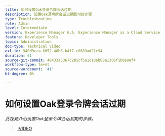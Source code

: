 ```yaml
---
title: 如何设置Oak登录令牌会话过期
description: 设置Oak源令牌会话过期超时的步骤
type: Troubleshooting
role: Admin
level: Intermediate
version: Experience Manager 6.5, Experience Manager as a Cloud Service
feature: Developer Tools
topic: Administration
doc-type: Technical Video
exl-id: 940d3cca-6052-40b6-b4f7-c0689ad21c94
duration: 61
source-git-commit: 48433a5367c281cf5a1c106b08a1306f1b0e8ef4
workflow-type: tm+mt
source-wordcount: '41'
ht-degree: 0%

---
```


# 如何设置Oak登录令牌会话过期

*此视频介绍设置Oak登录令牌会话到期的步骤。*

>[!VIDEO](https://video.tv.adobe.com/v/335468?quality=12&learn=on)
